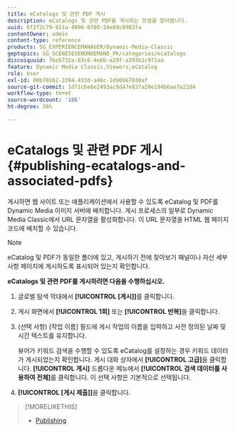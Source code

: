 ```yaml
---
title: eCatalogs 및 관련 PDF 게시
description: eCatalogs 및 관련 PDF를 게시하는 방법을 알아봅니다.
uuid: 6f2f2c79-921a-4096-8f80-24e69c8983fa
contentOwner: admin
content-type: reference
products: SG_EXPERIENCEMANAGER/Dynamic-Media-Classic
geptopics: SG_SCENESEVENONDEMAND_PK/categories/ecatalogs
discoiquuid: 76e5732a-83c6-4e6b-a29f-a393b1c971aa
feature: Dynamic Media Classic,Viewers,eCatalog
role: User
exl-id: 00b70162-2394-433d-a46c-1d90667030af
source-git-commit: 1d71cbe6e2493ac8d47e837a20e194b6ae7a22d4
workflow-type: tm+mt
source-wordcount: '186'
ht-degree: 26%

---
```


# eCatalogs 및 관련 PDF 게시{#publishing-ecatalogs-and-associated-pdfs}

게시하면 웹 사이트 또는 애플리케이션에서 사용할 수 있도록 eCatalog 및 PDF를 Dynamic Media 이미지 서버에 배치합니다. 게시 프로세스의 일부로 Dynamic Media Classic에서 URL 문자열을 활성화합니다. 이 URL 문자열을 HTML 웹 페이지 코드에 배치할 수 있습니다.

>[!NOTE]
>
>eCatalog 및 PDF가 동일한 폴더에 있고, 게시하기 전에 찾아보기 패널이나 자산 세부 사항 페이지에 게시하도록 표시되어 있는지 확인합니다.

**eCatalogs 및 관련 PDF를 게시하려면 다음을 수행하십시오.**

1. 글로벌 탐색 막대에서 **[!UICONTROL [게시]]**&#x200B;를 클릭합니다.
1. 게시 화면에서 **[!UICONTROL 1회]** 또는 **[!UICONTROL 반복]**&#x200B;을 클릭합니다.
1. (선택 사항) [작업 이름] 필드에 게시 작업의 이름을 입력하고 사전 정의된 날짜 및 시간 텍스트를 유지합니다.

   뷰어가 키워드 검색을 수행할 수 있도록 eCatalog를 설정하는 경우 키워드 데이터가 게시되었는지 확인합니다. 게시 대화 상자에서 **[!UICONTROL 고급]**&#x200B;을 클릭합니다. **[!UICONTROL 게시]** 드롭다운 메뉴에서 **[!UICONTROL 검색 데이터를 사용하여 전체]**&#x200B;를 클릭합니다. 이 선택 사항은 기본적으로 선택됩니다.

1. ****[!UICONTROL [게시 제출]]****&#x200B;을 클릭합니다.

>[!MORELIKETHIS]
>
>* [Publishing](publishing-files.md)

